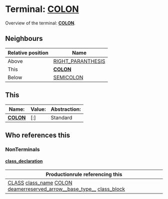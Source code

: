 # Terminal: **[COLON](./COLON.md)**

Overview of the terminal: **[COLON](./COLON.md)**.



## **Neighbours**

| Relative position | Name                                          |
| ----------------- | --------------------------------------------- |
| Above             | [RIGHT_PARANTHESIS](./RIGHT_PARANTHESIS.md) |
| This              | **[COLON](./COLON.md)** |
| Below             | [SEMICOLON](./SEMICOLON.md) |



## **This**

| Name:                                       | Value:          | Abstraction:    |
| ------------------------------------------- | --------------- | --------------- |
| **[COLON](./COLON.md)** | [:] | Standard |



## **Who references this**

### NonTerminals


#### [class_declaration](./../Grammar/class_declaration.md)

| Productionrule referencing this                      |
| ---------------------------------------------------- |
| [CLASS](./CLASS.md) [class_name](./../Grammar/class_name.md) [COLON](./COLON.md) [deamerreserved_arrow__base_type__](./../Grammar/deamerreserved_arrow__base_type__.md) [class_block](./../Grammar/class_block.md)  |



